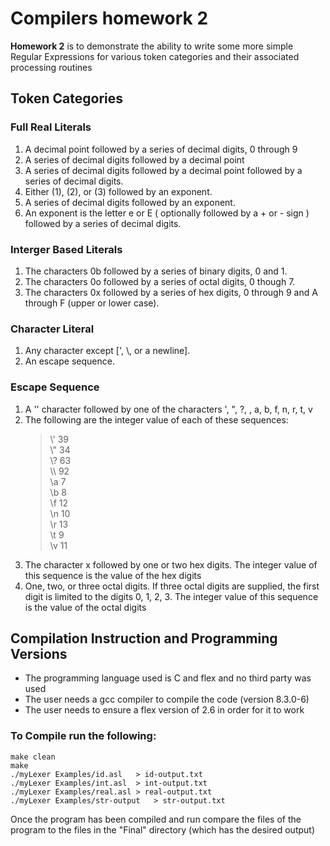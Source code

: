 # Compilers homework 2


**Homework 2** is to demonstrate the ability to write some more simple Regular Expressions for various token categories and their associated processing routines


## Token Categories

### Full Real Literals
  1.  A decimal point followed by a series of decimal digits, 0 through 9
  2.  A series of decimal digits followed by a decimal point
  3.  A series of decimal digits followed by a decimal point followed by a series of decimal digits.
  4.  Either (1), (2), or (3) followed by an exponent.
  5.  A series of decimal digits followed by an exponent.
  6.  An exponent is the letter e or E ( optionally followed by a + or - sign ) followed by a series of decimal digits.


### Interger Based Literals
  1.  The characters 0b followed by a series of binary digits, 0 and 1.
  2.  The characters 0o followed by a series of octal digits, 0 though 7.
  3.  The characters 0x followed by a series of hex digits, 0 through 9 and A through F (upper or lower case).


### Character Literal
  1.  Any character except [', \\, or a newline].
  2.  An escape sequence.


### Escape Sequence
  1.  A '\' character followed by one of the characters ', ", ?, \, a, b, f, n, r, t, v 
  2.  The following are the integer value of each of these sequences: 
	  >\\'    39 </br>
	   \\"    34 </br>
	   \\?    63 </br>
	   \\\    92 </br>
	   \\a     7 </br>
	   \\b     8 </br>
	   \\f    12 </br>
	   \\n    10 </br>
	   \\r    13 </br>
	   \t     9 </br>
	   \v    11 </br>
   3.  The character x followed by one or two hex digits. The integer value of this sequence is the value of the hex digits
   4.  One, two, or three octal digits.  If three octal digits are supplied, the first digit is limited to the digits 0, 1, 2, 3.  The integer value of this sequence is the value of the octal digits



## Compilation Instruction and Programming Versions ##

* The programming language used is C and flex and no third party was used
* The user needs a gcc compiler to compile the code (version 8.3.0-6)
* The user needs to ensure a flex version of 2.6 in order for it to work

### To Compile run the following:
	make clean 
	make 
	./myLexer Examples/id.asl	> id-output.txt 
	./myLexer Examples/int.asl	> int-output.txt 
	./myLexer Examples/real.asl	> real-output.txt 
	./myLexer Examples/str-output	> str-output.txt 


Once the program has been compiled and run compare the files of the program to the files in the "Final" directory (which has the desired output)
